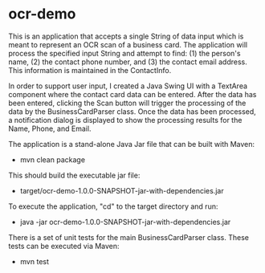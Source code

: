 # ocr-demo
This is an application that accepts a single String of data input which is meant to represent an OCR scan of a business card. 
The application will process the specified input String and attempt to find: (1) the person's name, (2) the contact phone number, 
and (3) the contact email address. This information is maintained in the ContactInfo.

In order to support user input, I created a Java Swing UI with a TextArea component where the contact card data can be entered. 
After the data has been entered, clicking the Scan button will trigger the processing of the data by the BusinessCardParser class. 
Once the data has been processed, a notification dialog is displayed to show the processing results for the Name, Phone, and Email.

The application is a stand-alone Java Jar file that can be built with Maven:
- mvn clean package

This should build the executable jar file:
- target/ocr-demo-1.0.0-SNAPSHOT-jar-with-dependencies.jar

To execute the application, "cd" to the target directory and run:
- java -jar ocr-demo-1.0.0-SNAPSHOT-jar-with-dependencies.jar

There is a set of unit tests for the main BusinessCardParser class. These tests can be executed via Maven:
- mvn test
